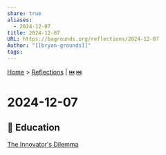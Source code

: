 ```yaml
---  
share: true  
aliases:  
  - 2024-12-07  
title: 2024-12-07  
URL: https://bagrounds.org/reflections/2024-12-07  
Author: "[[bryan-grounds]]"  
tags:   
---  
```

[Home](../index.md) > [Reflections](./index.md) | [⏮️](./2024-12-06.md) [⏭️](./2024-12-08.md)  
# 2024-12-07  
## 🧠 Education  
[The Innovator's Dilemma](../books/the%20innovators-dilemma.md)  
